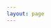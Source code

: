 ```yaml
---
layout: page
---
```


<JuiceEditorPage lang="en" />

<script setup>
import JuiceEditorPage from '../components/JuiceEditor/JuiceEditorPage.vue'
</script>
